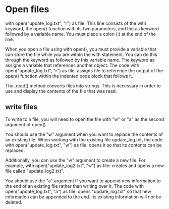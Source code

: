 # Open files

with open("update_log.txt", "r") as file:
This line consists of the with keyword, the open() function with its two parameters, and the as keyword followed by a variable name. You must place a colon (:) at the end of the line.

When you open a file using with open(), you must provide a variable that can store the file while you are within the with statement. You can do this through the keyword as followed by this variable name. The keyword as assigns a variable that references another object. The code with open("update_log.txt", "r") as file: assigns file to reference the output of the open() function within the indented code block that follows it.

The .read() method converts files into strings. This is necessary in order to use and display the contents of the file that was read.

## write files

To write to a file, you will need to open the file with "w" or "a" as the second argument of open(). 


You should use the "w" argument when you want to replace the contents of an existing file. When working with the existing file update_log.txt, the code with open("update_log.txt", "w") as file: opens it so that its contents can be replaced. 

Additionally, you can use the "w" argument to create a new file. For example, with open("update_log2.txt", "w") as file: creates and opens a new file called "update_log2.txt". 

You should use the "a" argument if you want to append new information to the end of an existing file rather than writing over it. The code with open("update_log.txt", "a") as file: opens "update_log.txt" so that new information can be appended to the end. Its existing information will not be deleted.

